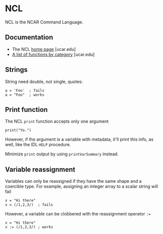 # NCL

NCL is the NCAR Command Language.


## Documentation

* The NCL [home page](https://www.ncl.ucar.edu/index.shtml) [ucar.edu]
* [A list of functions by category](https://www.ncl.ucar.edu/Document/Functions/index.shtml) [ucar.edu]


## Strings

String need double, not single, quotes:

    a = 'Foo'  ; fails
	a = "Foo"  ; works


## Print function

The NCL `print` function accepts only one argument

    print("Yo.")

However,
if the argument is a variable with metadata,
it'll print this info, as well,
like the IDL `HELP` procedure.

Minimize `print` output by using `printVarSummary` instead.


## Variable reassignment

Variables can only be reassigned if they have the same shape
and a coercible type.
For example,
assigning an integer array to a scalar string will fail

    x = "Hi there"
	x = (/1,2,3/)  ; fails

However, a variable can be clobbered with the reassignment operator `:=`

    x = "Hi there"
	x := (/1,2,3/) ; works
